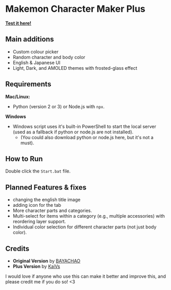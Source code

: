 # Makemon Character Maker Plus
[**Test it here!**](https://kaivster.github.io/Makemon-Character-Maker-plus/app/Makemon.html)

## Main additions

- Custom colour picker
- Random character and body color
- English & Japanese UI
- Light, Dark, and AMOLED themes with frosted-glass effect


## Requirements

**Mac/Linux:**

- Python (version 2 or 3) or Node.js with `npx`.

**Windows**

- Windows script uses it's built-in PowerShell to start the local server (used as a fallback if python or node.js are not installed).
  - (You could also download python or node.js here, but it's not a must).
 

## How to Run

Double click the `Start.bat` file.


## Planned Features & fixes

- changing the english title image
- adding icon for the tab
- More character parts and categories.
- Multi-select for items within a category (e.g., multiple accessories) with reordering layer support.
- Individual color selection for different character parts (not just body color).

## Credits

- **Original Version** by [BAYACHAO](https://x.com/BAYACHAO)
- **Plus Version** by [KaiVs](https://x.com/KaiVster)


I would love if anyone who use this can make it better and improve this, and please credit me if you do so! <3
